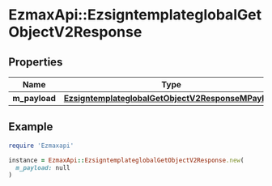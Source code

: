 # EzmaxApi::EzsigntemplateglobalGetObjectV2Response

## Properties

| Name | Type | Description | Notes |
| ---- | ---- | ----------- | ----- |
| **m_payload** | [**EzsigntemplateglobalGetObjectV2ResponseMPayload**](EzsigntemplateglobalGetObjectV2ResponseMPayload.md) |  |  |

## Example

```ruby
require 'Ezmaxapi'

instance = EzmaxApi::EzsigntemplateglobalGetObjectV2Response.new(
  m_payload: null
)
```

